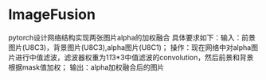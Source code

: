 # ImageFusion
pytorch设计网络结构实现两张图片alpha的加权融合
具体要求如下：输入：前景图片(U8C3)，背景图片(U8C3),alpha图片(U8C1)；
操作：现在网络中对alpha图片进行中值滤波，滤波器权重为1*1*3*3中值滤波的convolution，然后前景和背景根据mask值加权；
输出：alpha加权融合后的图片

